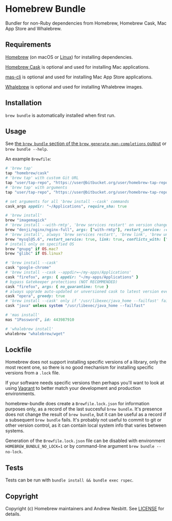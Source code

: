 # Homebrew Bundle

Bundler for non-Ruby dependencies from Homebrew, Homebrew Cask, Mac App Store and Whalebrew.

## Requirements

[Homebrew](https://github.com/Homebrew/brew) (on macOS or [Linux](https://docs.brew.sh/Homebrew-on-Linux)) for installing dependencies.

[Homebrew Cask](https://github.com/Homebrew/homebrew-cask) is optional and used for installing Mac applications.

[mas-cli](https://github.com/mas-cli/mas) is optional and used for installing Mac App Store applications.

[Whalebrew](https://github.com/whalebrew/whalebrew) is optional and used for installing Whalebrew images.

## Installation

`brew bundle` is automatically installed when first run.

## Usage

See [the `brew bundle` section of the `brew generate-man-completions` output](https://docs.brew.sh/Manpage#bundle-subcommand) or `brew bundle --help`.

An example `Brewfile`:

```ruby
# 'brew tap'
tap "homebrew/cask"
# 'brew tap' with custom Git URL
tap "user/tap-repo", "https://user@bitbucket.org/user/homebrew-tap-repo.git"
# 'brew tap' with arguments
tap "user/tap-repo", "https://user@bitbucket.org/user/homebrew-tap-repo.git", force_auto_update: true

# set arguments for all 'brew install --cask' commands
cask_args appdir: "~/Applications", require_sha: true

# 'brew install'
brew "imagemagick"
# 'brew install --with-rmtp', 'brew services restart' on version changes
brew "denji/nginx/nginx-full", args: ["with-rmtp"], restart_service: :changed
# 'brew install', always 'brew services restart', 'brew link', 'brew unlink mysql' (if it is installed)
brew "mysql@5.6", restart_service: true, link: true, conflicts_with: ["mysql"]
# install only on specified OS
brew "gnupg" if OS.mac?
brew "glibc" if OS.linux?

# 'brew install --cask'
cask "google-chrome"
# 'brew install --cask --appdir=~/my-apps/Applications'
cask "firefox", args: { appdir: "~/my-apps/Applications" }
# bypass Gatekeeper protections (NOT RECOMMENDED)
cask "firefox", args: { no_quarantine: true }
# always upgrade auto-updated or unversioned cask to latest version even if already installed
cask "opera", greedy: true
# 'brew install --cask' only if '/usr/libexec/java_home --failfast' fails
cask "java" unless system "/usr/libexec/java_home --failfast"

# 'mas install'
mas "1Password", id: 443987910

# 'whalebrew install'
whalebrew "whalebrew/wget"
```

## Lockfile

Homebrew does not support installing specific versions of a library, only the most recent one, so there is no good mechanism for installing specific versions from a `.lock` file.

If your software needs specific versions then perhaps you'll want to look at using [Vagrant](https://vagrantup.com/) to better match your development and production environments.

homebrew-bundle does create a `Brewfile.lock.json` for information purposes only, as a record of the last succesful `brew bundle`. It's presence does not change the result of `brew bundle`, but it can be useful as a record if a subsequent `brew bundle` fails. It's probably not useful to commit to git or other version control, as it can contain local system info that varies between systems.

Generation of the `Brewfile.lock.json` file can be disabled with environment `HOMEBREW_BUNDLE_NO_LOCK=1` or by command-line argument `brew bundle --no-lock`.

## Tests

Tests can be run with `bundle install && bundle exec rspec`.

## Copyright

Copyright (c) Homebrew maintainers and Andrew Nesbitt. See [LICENSE](https://github.com/Homebrew/homebrew-bundle/blob/HEAD/LICENSE) for details.
